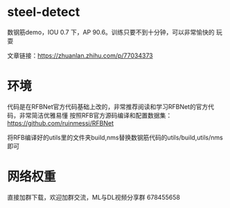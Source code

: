 # steel-detect
数钢筋demo，IOU 0.7 下，AP 90.6。训练只要不到十分钟，可以非常愉快的 玩耍

文章链接：https://zhuanlan.zhihu.com/p/77034373

# 环境
代码是在RFBNet官方代码基础上改的，非常推荐阅读和学习RFBNet的官方代码，非常简洁优雅易懂
按照RFB官方源码编译和配置数据集： https://github.com/ruinmessi/RFBNet

将RFB编译好的utils里的文件夹build,nms替换数钢筋代码的utils/build,utils/nms即可

# 网络权重
直接加群下载，欢迎加群交流，ML与DL视频分享群 678455658
